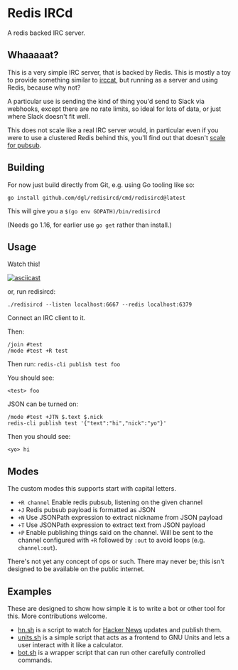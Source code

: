 # Redis IRCd

A redis backed IRC server.

## Whaaaaat?

This is a very simple IRC server, that is backed by Redis. This is mostly a toy
to provide something similar to [irccat](https://github.com/irccloud/irccat),
but running as a server and using Redis, because why not?

A particular use is sending the kind of thing you'd send to Slack via webhooks,
except there are no rate limits, so ideal for lots of data, or just where Slack
doesn't fit well.

This does not scale like a real IRC server would, in particular even if you
were to use a clustered Redis behind this, you'll find out that doesn't
[scale for pubsub](https://github.com/redis/redis/issues/2672).

## Building

For now just build directly from Git, e.g. using Go tooling like so:

```
go install github.com/dgl/redisircd/cmd/redisircd@latest
```

This will give you a `$(go env GOPATH)/bin/redisircd`

(Needs go 1.16, for earlier use `go get` rather than install.)

## Usage

Watch this!

[![asciicast](https://asciinema.org/a/422798.svg)](https://asciinema.org/a/422798)

or, run redisircd:

```
./redisircd --listen localhost:6667 --redis localhost:6379
```

Connect an IRC client to it.

Then:

```
/join #test
/mode #test +R test
```

Then run: `redis-cli publish test foo`

You should see:

```
<test> foo
```

JSON can be turned on:

```
/mode #test +JTN $.text $.nick
redis-cli publish test '{"text":"hi","nick":"yo"}'
```

Then you should see:

```
<yo> hi
```

## Modes

The custom modes this supports start with capital letters.

* `+R channel` Enable redis pubsub, listening on the given channel
* `+J` Redis pubsub payload is formatted as JSON
* `+N` Use JSONPath expression to extract nickname from JSON payload
* `+T` Use JSONPath expression to extract text from JSON payload
* `+P` Enable publishing things said on the channel. Will be sent to the
  channel configured with `+R` followed by `:out` to avoid loops (e.g.
  `channel:out`).

There's not yet any concept of ops or such. There may never be; this isn't
designed to be available on the public internet.

## Examples

These are designed to show how simple it is to write a bot or other tool for
this. More contributions welcome.

* [hn.sh](examples/hn.sh) is a script to watch for [Hacker
  News](https://news.ycombinator.com) updates and publish them.
* [units.sh](examples/units.sh) is a simple script that acts as a frontend to
  GNU Units and lets a user interact with it like a calculator.
* [bot.sh](examples/bot.sh) is a wrapper script that can run other carefully
  controlled commands.
